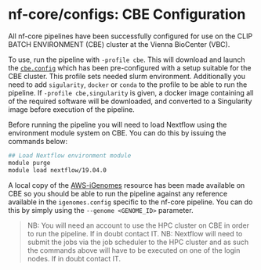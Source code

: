 # nf-core/configs: CBE Configuration

All nf-core pipelines have been successfully configured for use on the CLIP BATCH ENVIRONMENT (CBE) cluster at the Vienna BioCenter (VBC).

To use, run the pipeline with `-profile cbe`. This will download and launch the [`cbe.config`](../conf/cbe.config) which has been pre-configured with a setup suitable for the CBE cluster. This profile sets needed slurm environment. Additionally you need to add `sigularity`, `docker` or `conda` to the profile to be able to run the pipeline. If `-profile cbe,singularity` is given, a docker image containing all of the required software will be downloaded, and converted to a Singularity image before execution of the pipeline.

Before running the pipeline you will need to load Nextflow using the environment module system on CBE. You can do this by issuing the commands below:

```bash
## Load Nextflow environment module
module purge
module load nextflow/19.04.0
```

A local copy of the [AWS-iGenomes](https://registry.opendata.aws/aws-igenomes/) resource has been made available on CBE so you should be able to run the pipeline against any reference available in the `igenomes.config` specific to the nf-core pipeline. You can do this by simply using the `--genome <GENOME_ID>` parameter.

>NB: You will need an account to use the HPC cluster on CBE in order to run the pipeline. If in doubt contact IT.
>NB: Nextflow will need to submit the jobs via the job scheduler to the HPC cluster and as such the commands above will have to be executed on one of the login nodes. If in doubt contact IT.
